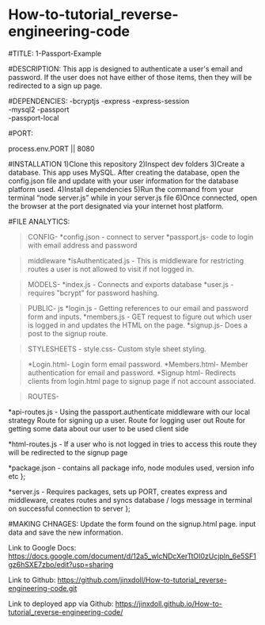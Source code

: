 # How-to-tutorial_reverse-engineering-code

#TITLE:
1-Passport-Example

#DESCRIPTION:
This app is designed to authenticate a user's email and password. If the user does not have either of those items, then they will be redirected to a sign up page.

#DEPENDENCIES:
-bcryptjs
-express
-express-session  
 -mysql2
-passport  
 -passport-local

#PORT:

process.env.PORT || 8080

#INSTALLATION
1)Clone this repository
2)Inspect dev folders
3)Create a database. This app uses MySQL. After creating the database, open the config.json file and update with your user information for the database platform used.
4)Install dependencies
5)Run the command from your terminal “node server.js” while in your server.js file
6)Once connected, open the browser at the port designated via your internet host platform.

#FILE ANALYTICS:

> CONFIG-
    *config.json -  connect to server
    *passport.js- code to login with email address and password

> middleware
> *isAuthenticated.js - This is middleware for restricting routes a user is not allowed to visit if not logged in.

> MODELS-
  *index.js - Connects and exports database
  *user.js - requires "bcrypt" for password hashing.

> PUBLIC-
> js
    *login.js - Getting references to our email and password form and inputs.
    *members.js - GET request to figure out which user is logged in and updates the HTML on the page.
    *signup.js-   Does a post to the signup route.

> STYLESHEETS -
> style.css- Custom style sheet styling.

> *Login.html- Login form email password.
> *Members.html- Member authentication for email and password.
> *Signup html- Redirects clients from login.html page to signup page if not account associated.

> ROUTES-

  *api-routes.js -
   Using the passport.authenticate middleware with our local strategy
   Route for signing up a user.
   Route for logging user out
   Route for getting some data about our user to be used client side

  *html-routes.js -
   If a user who is not logged in tries to access this route they will be redirected to the signup page

*package.json -
contains all package info, node modules used, version info etc };

*server.js -
Requires packages, sets up PORT, creates express and middleware, creates routes and syncs database / logs message in terminal on successful connection to server };


#MAKING CHNAGES:
Update the form found on the signup.html page. input data and save the new information.

Link to Google Docs:
https://docs.google.com/document/d/12a5_wlcNDcXerTtOI0zUcjpln_6e5SF1gz6hSXE7zbo/edit?usp=sharing

Link to Github:
https://github.com/jinxdoll/How-to-tutorial_reverse-engineering-code.git

Link to deployed app via Github:
https://jinxdoll.github.io/How-to-tutorial_reverse-engineering-code/

